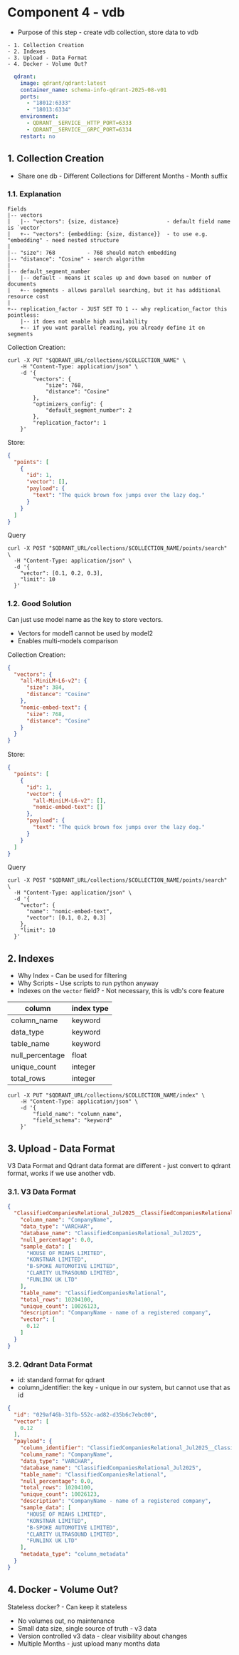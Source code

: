 # Component 4 - vdb

- Purpose of this step - create vdb collection, store data to vdb

```text
- 1. Collection Creation
- 2. Indexes
- 3. Upload - Data Format
- 4. Docker - Volume Out?
```

```yaml
  qdrant:
    image: qdrant/qdrant:latest
    container_name: schema-info-qdrant-2025-08-v01
    ports:
      - "18012:6333"
      - "18013:6334"
    environment:
      - QDRANT__SERVICE__HTTP_PORT=6333
      - QDRANT__SERVICE__GRPC_PORT=6334
    restart: no
```

## 1. Collection Creation

- Share one db - Different Collections for Different Months - Month suffix

### 1.1. Explanation

```text
Fields
|-- vectors
|   |-- "vectors": {size, distance}               - default field name is `vector`
|   +-- "vectors": {embedding: {size, distance}}  - to use e.g. "embedding" - need nested structure
|
|-- "size": 768          - 768 should match embedding
|-- "distance": "Cosine" - search algorithm
|
|-- default_segment_number
|   |-- default - means it scales up and down based on number of documents
|   +-- segments - allows parallel searching, but it has additional resource cost
|
+-- replication_factor - JUST SET TO 1 -- why replication_factor this pointless:
    |-- it does not enable high availability
    +-- if you want parallel reading, you already define it on segments
```

Collection Creation:

```shell
curl -X PUT "$QDRANT_URL/collections/$COLLECTION_NAME" \
    -H "Content-Type: application/json" \
    -d '{
        "vectors": {
            "size": 768,
            "distance": "Cosine"
        },
        "optimizers_config": {
            "default_segment_number": 2
        },
        "replication_factor": 1
    }'
```

Store:

```json
{
  "points": [
    {
      "id": 1,
      "vector": [],
      "payload": {
        "text": "The quick brown fox jumps over the lazy dog."
      }
    }
  ]
}
```

Query

```shell
curl -X POST "$QDRANT_URL/collections/$COLLECTION_NAME/points/search" \
  -H "Content-Type: application/json" \
  -d '{
    "vector": [0.1, 0.2, 0.3],
    "limit": 10
  }'
```

### 1.2. Good Solution

Can just use model name as the key to store vectors.

- Vectors for model1 cannot be used by model2
- Enables multi-models comparison

Collection Creation:

```json
{
  "vectors": {
    "all-MiniLM-L6-v2": {
      "size": 384,
      "distance": "Cosine"
    },
    "nomic-embed-text": {
      "size": 768,
      "distance": "Cosine"
    }
  }
}
```

Store:

```json
{
  "points": [
    {
      "id": 1,
      "vector": {
        "all-MiniLM-L6-v2": [],
        "nomic-embed-text": []
      },
      "payload": {
        "text": "The quick brown fox jumps over the lazy dog."
      }
    }
  ]
}
```

Query

```shell
curl -X POST "$QDRANT_URL/collections/$COLLECTION_NAME/points/search" \
  -H "Content-Type: application/json" \
  -d '{
    "vector": {
      "name": "nomic-embed-text",
      "vector": [0.1, 0.2, 0.3]
    },
    "limit": 10
  }'
```

## 2. Indexes

- Why Index - Can be used for filtering
- Why Scripts - Use scripts to run python anyway
- Indexes on the `vector` field? - Not necessary, this is vdb's core feature

| column          | index type |
|-----------------|------------|
| column_name     | keyword    |
| data_type       | keyword    |
| table_name      | keyword    |
| null_percentage | float      |
| unique_count    | integer    |
| total_rows      | integer    |

```shell
curl -X PUT "$QDRANT_URL/collections/$COLLECTION_NAME/index" \
    -H "Content-Type: application/json" \
    -d '{
        "field_name": "column_name",
        "field_schema": "keyword"
    }'
```

## 3. Upload - Data Format

V3 Data Format and Qdrant data format are different - just convert to qdrant format, works if we use another vdb.

### 3.1. V3 Data Format

```json
{
  "ClassifiedCompaniesRelational_Jul2025__ClassifiedCompaniesRelational__CompanyName": {
    "column_name": "CompanyName",
    "data_type": "VARCHAR",
    "database_name": "ClassifiedCompaniesRelational_Jul2025",
    "null_percentage": 0.0,
    "sample_data": [
      "HOUSE OF MIAHS LIMITED",
      "KONSTNAR LIMITED",
      "B-SPOKE AUTOMOTIVE LIMITED",
      "CLARITY ULTRASOUND LIMITED",
      "FUNLINX UK LTD"
    ],
    "table_name": "ClassifiedCompaniesRelational",
    "total_rows": 10204100,
    "unique_count": 10026123,
    "description": "CompanyName - name of a registered company",
    "vector": [
      0.12
    ]
  }
}
```

### 3.2. Qdrant Data Format

- id: standard format for qdrant
- column_identifier: the key - unique in our system, but cannot use that as id

```json
{
  "id": "029af46b-31fb-552c-ad82-d35b6c7ebc00",
  "vector": [
    0.12
  ],
  "payload": {
    "column_identifier": "ClassifiedCompaniesRelational_Jul2025__ClassifiedCompaniesRelational__CompanyName",
    "column_name": "CompanyName",
    "data_type": "VARCHAR",
    "database_name": "ClassifiedCompaniesRelational_Jul2025",
    "table_name": "ClassifiedCompaniesRelational",
    "null_percentage": 0.0,
    "total_rows": 10204100,
    "unique_count": 10026123,
    "description": "CompanyName - name of a registered company",
    "sample_data": [
      "HOUSE OF MIAHS LIMITED",
      "KONSTNAR LIMITED",
      "B-SPOKE AUTOMOTIVE LIMITED",
      "CLARITY ULTRASOUND LIMITED",
      "FUNLINX UK LTD"
    ],
    "metadata_type": "column_metadata"
  }
}
```

## 4. Docker - Volume Out?

Stateless docker? - Can keep it stateless

- No volumes out, no maintenance
- Small data size, single source of truth - v3 data
- Version controlled v3 data - clear visibility about changes
- Multiple Months - just upload many months data
